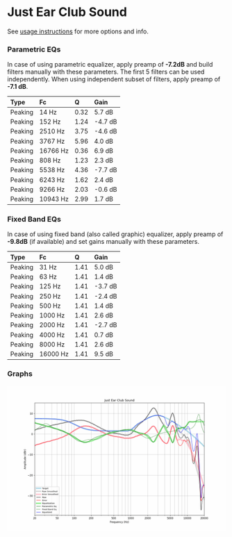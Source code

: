 # Just Ear Club Sound
See [usage instructions](https://github.com/jaakkopasanen/AutoEq#usage) for more options and info.

### Parametric EQs
In case of using parametric equalizer, apply preamp of **-7.2dB** and build filters manually
with these parameters. The first 5 filters can be used independently.
When using independent subset of filters, apply preamp of **-7.1 dB**.

| Type    | Fc       |    Q | Gain    |
|:--------|:---------|:-----|:--------|
| Peaking | 14 Hz    | 0.32 | 5.7 dB  |
| Peaking | 152 Hz   | 1.24 | -4.7 dB |
| Peaking | 2510 Hz  | 3.75 | -4.6 dB |
| Peaking | 3767 Hz  | 5.96 | 4.0 dB  |
| Peaking | 16766 Hz | 0.36 | 6.9 dB  |
| Peaking | 808 Hz   | 1.23 | 2.3 dB  |
| Peaking | 5538 Hz  | 4.36 | -7.7 dB |
| Peaking | 6243 Hz  | 1.62 | 2.4 dB  |
| Peaking | 9266 Hz  | 2.03 | -0.6 dB |
| Peaking | 10943 Hz | 2.99 | 1.7 dB  |

### Fixed Band EQs
In case of using fixed band (also called graphic) equalizer, apply preamp of **-9.8dB**
(if available) and set gains manually with these parameters.

| Type    | Fc       |    Q | Gain    |
|:--------|:---------|:-----|:--------|
| Peaking | 31 Hz    | 1.41 | 5.0 dB  |
| Peaking | 63 Hz    | 1.41 | 1.4 dB  |
| Peaking | 125 Hz   | 1.41 | -3.7 dB |
| Peaking | 250 Hz   | 1.41 | -2.4 dB |
| Peaking | 500 Hz   | 1.41 | 1.4 dB  |
| Peaking | 1000 Hz  | 1.41 | 2.6 dB  |
| Peaking | 2000 Hz  | 1.41 | -2.7 dB |
| Peaking | 4000 Hz  | 1.41 | 0.7 dB  |
| Peaking | 8000 Hz  | 1.41 | 2.6 dB  |
| Peaking | 16000 Hz | 1.41 | 9.5 dB  |

### Graphs
![](./Just%20Ear%20Club%20Sound.png)